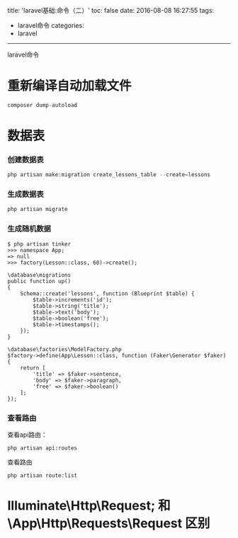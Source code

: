 title: 'laravel基础:命令（二）'
toc: false
date: 2016-08-08 16:27:55
tags:
  - laravel命令
categories:
  - laravel
---

laravel命令
<!--more-->

# 重新编译自动加载文件
```PHP
composer dump-autoload
```


# 数据表

### 创建数据表

```PHP
php artisan make:migration create_lessons_table --create=lessons
```

### 生成数据表

```PHP
php artisan migrate
```
### 生成随机数据
```
$ php artisan tinker
>>> namespace App;
=> null
>>> factory(Lesson::class, 60)->create();
```

```
\database\migrations
public function up()
{
    Schema::create('lessons', function (Blueprint $table) {
        $table->increments('id');
        $table->string('title');
        $table->text('body');
        $table->boolean('free');
        $table->timestamps();
    });
}

\database\factories\ModelFactory.php
$factory->define(App\Lesson::class, function (Faker\Generator $faker) {
    return [
        'title' => $faker->sentence,
        'body' => $faker->paragraph,
        'free' => $faker->boolean()
    ];
});
```

### 查看路由
查看api路由：
```
php artisan api:routes
```
查看路由
```
php artisan route:list
```


# Illuminate\Http\Request; 和 \App\Http\Requests\Request 区别
